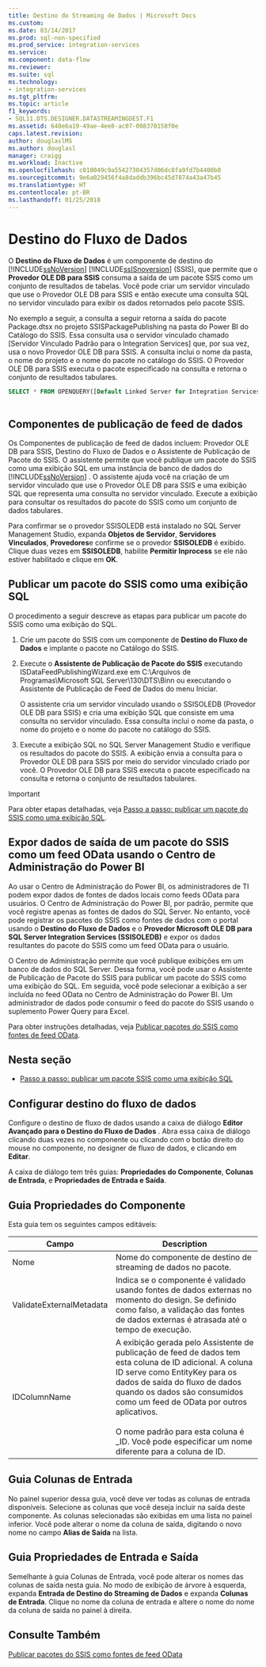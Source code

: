 ```yaml
---
title: Destino do Streaming de Dados | Microsoft Docs
ms.custom: 
ms.date: 03/14/2017
ms.prod: sql-non-specified
ms.prod_service: integration-services
ms.service: 
ms.component: data-flow
ms.reviewer: 
ms.suite: sql
ms.technology:
- integration-services
ms.tgt_pltfrm: 
ms.topic: article
f1_keywords:
- SQL11.DTS.DESIGNER.DATASTREAMINGDEST.F1
ms.assetid: 640e6a19-49ae-4ee8-ac07-008370158f0e
caps.latest.revision: 
author: douglaslMS
ms.author: douglasl
manager: craigg
ms.workload: Inactive
ms.openlocfilehash: c010049c9a55427304357d06dc8fa9fd7b4400b0
ms.sourcegitcommit: 9e6a029456f4a8daddb396bc45d7874a43a47b45
ms.translationtype: HT
ms.contentlocale: pt-BR
ms.lasthandoff: 01/25/2018
---
```

# <a name="data-streaming-destination"></a>Destino do Fluxo de Dados
  O **Destino do Fluxo de Dados** é um componente de destino do [!INCLUDE[ssNoVersion](../../includes/ssnoversion-md.md)] [!INCLUDE[ssISnoversion](../../includes/ssisnoversion-md.md)] (SSIS), que permite que o **Provedor OLE DB para SSIS** consuma a saída de um pacote SSIS como um conjunto de resultados de tabelas. Você pode criar um servidor vinculado que use o Provedor OLE DB para SSIS e então execute uma consulta SQL no servidor vinculado para exibir os dados retornados pelo pacote SSIS.  
  
 No exemplo a seguir, a consulta a seguir retorna a saída do pacote Package.dtsx no projeto SSISPackagePublishing na pasta do Power BI do Catálogo do SSIS. Essa consulta usa o servidor vinculado chamado [Servidor Vinculado Padrão para o Integration Services] que, por sua vez, usa o novo Provedor OLE DB para SSIS. A consulta inclui o nome da pasta, o nome do projeto e o nome do pacote no catálogo do SSIS. O Provedor OLE DB para SSIS executa o pacote especificado na consulta e retorna o conjunto de resultados tabulares.  
  
```sql
SELECT * FROM OPENQUERY([Default Linked Server for Integration Services], N'Folder=Power BI;Project=SSISPackagePublishing;Package=Package.dtsx')  
  
```  
  
## <a name="data-feed-publishing-components"></a>Componentes de publicação de feed de dados  
 Os Componentes de publicação de feed de dados incluem: Provedor OLE DB para SSIS, Destino do Fluxo de Dados e o Assistente de Publicação de Pacote do SSIS. O assistente permite que você publique um pacote do SSIS como uma exibição SQL em uma instância de banco de dados do [!INCLUDE[ssNoVersion](../../includes/ssnoversion-md.md)] . O assistente ajuda você na criação de um servidor vinculado que use o Provedor OLE DB para SSIS e uma exibição SQL que representa uma consulta no servidor vinculado. Execute a exibição para consultar os resultados do pacote do SSIS como um conjunto de dados tabulares.  
  
 Para confirmar se o provedor SSISOLEDB está instalado no SQL Server Management Studio, expanda **Objetos de Servidor**, **Servidores Vinculados**, **Provedores**e confirme se o provedor **SSISOLEDB** é exibido. Clique duas vezes em **SSISOLEDB**, habilite **Permitir Inprocess** se ele não estiver habilitado e clique em **OK**.  
  
## <a name="publish-an-ssis-package-as-a-sql-view"></a>Publicar um pacote do SSIS como uma exibição SQL  
 O procedimento a seguir descreve as etapas para publicar um pacote do SSIS como uma exibição do SQL.  
  
1.  Crie um pacote do SSIS com um componente de **Destino do Fluxo de Dados** e implante o pacote no Catálogo do SSIS.  
  
2.  Execute o **Assistente de Publicação de Pacote do SSIS** executando ISDataFeedPublishingWizard.exe em C:\Arquivos de Programas\Microsoft SQL Server\130\DTS\Binn ou executando o Assistente de Publicação de Feed de Dados do menu Iniciar.  
  
     O assistente cria um servidor vinculado usando o SSISOLEDB (Provedor OLE DB para SSIS) e cria uma exibição SQL que consiste em uma consulta no servidor vinculado. Essa consulta inclui o nome da pasta, o nome do projeto e o nome do pacote no catálogo do SSIS.  
  
3.  Execute a exibição SQL no SQL Server Management Studio e verifique os resultados do pacote do SSIS. A exibição envia a consulta para o Provedor OLE DB para SSIS por meio do servidor vinculado criado por você. O Provedor OLE DB para SSIS executa o pacote especificado na consulta e retorna o conjunto de resultados tabulares.  
  
> [!IMPORTANT]  
>  Para obter etapas detalhadas, veja [Passo a passo: publicar um pacote do SSIS como uma exibição SQL](../../integration-services/data-flow/walkthrough-publish-an-ssis-package-as-a-sql-view.md).  
  
## <a name="expose-output-data-from-an-ssis-package-as-an-odata-feed-by-using-the-power-bi-admin-center"></a>Expor dados de saída de um pacote do SSIS como um feed OData usando o Centro de Administração do Power BI  
 Ao usar o Centro de Administração do Power BI, os administradores de TI podem expor dados de fontes de dados locais como feeds OData para usuários. O Centro de Administração do Power BI, por padrão, permite que você registre apenas as fontes de dados do SQL Server. No entanto, você pode registrar os pacotes do SSIS como fontes de dados com o portal usando o **Destino do Fluxo de Dados** e o **Provedor Microsoft OLE DB para SQL Server Integration Services (SSISOLEDB)** e expor os dados resultantes do pacote do SSIS como um feed OData para o usuário.  
  
 O Centro de Administração permite que você publique exibições em um banco de dados do SQL Server. Dessa forma, você pode usar o Assistente de Publicação de Pacote do SSIS para publicar um pacote do SSIS como uma exibição do SQL. Em seguida, você pode selecionar a exibição a ser incluída no feed OData no Centro de Administração do Power BI. Um administrador de dados pode consumir o feed do pacote do SSIS usando o suplemento Power Query para Excel.  
  
 Para obter instruções detalhadas, veja [Publicar pacotes do SSIS como fontes de feed OData](http://go.microsoft.com/fwlink/?LinkID=317367).  
  
## <a name="in-this-section"></a>Nesta seção  
  
-   [Passo a passo: publicar um pacote SSIS como uma exibição SQL](../../integration-services/data-flow/walkthrough-publish-an-ssis-package-as-a-sql-view.md)  
  
## <a name="configure-data-streaming-destination"></a>Configurar destino do fluxo de dados
  Configure o destino de fluxo de dados usando a caixa de diálogo **Editor Avançado para o Destino do Fluxo de Dados** . Abra essa caixa de diálogo clicando duas vezes no componente ou clicando com o botão direito do mouse no componente, no designer de fluxo de dados, e clicando em **Editar**.  
  
 A caixa de diálogo tem três guias: **Propriedades do Componente**, **Colunas de Entrada**, e **Propriedades de Entrada e Saída**.  
  
## <a name="component-properties-tab"></a>Guia Propriedades do Componente  
 Esta guia tem os seguintes campos editáveis:  
  
|Campo|Description|  
|-----------|-----------------|  
|Nome|Nome do componente de destino de streaming de dados no pacote.|  
|ValidateExternalMetadata|Indica se o componente é validado usando fontes de dados externas no momento do design. Se definido como falso, a validação das fontes de dados externas é atrasada até o tempo de execução.|  
|IDColumnName|A exibição gerada pelo Assistente de publicação de feed de dados tem esta coluna de ID adicional. A coluna ID serve como EntityKey para os dados de saída do fluxo de dados quando os dados são consumidos como um feed de OData por outros aplicativos.<br /><br /> O nome padrão para esta coluna é _ID. Você pode especificar um nome diferente para a coluna de ID.|  
  
## <a name="input-columns-tab"></a>Guia Colunas de Entrada  
 No painel superior dessa guia, você deve ver todas as colunas de entrada disponíveis. Selecione as colunas que você deseja incluir na saída deste componente. As colunas selecionadas são exibidas em uma lista no painel inferior. Você pode alterar o nome da coluna de saída, digitando o novo nome no campo **Alias de Saída** na lista.  
  
## <a name="input-output-properties-tab"></a>Guia Propriedades de Entrada e Saída  
 Semelhante à guia Colunas de Entrada, você pode alterar os nomes das colunas de saída nesta guia. No modo de exibição de árvore à esquerda, expanda **Entrada de Destino do Streaming de Dados** e expanda **Colunas de Entrada**. Clique no nome da coluna de entrada e altere o nome do nome da coluna de saída no painel à direita.  
  
## <a name="see-also"></a>Consulte Também  
 [Publicar pacotes do SSIS como fontes de feed OData](http://go.microsoft.com/fwlink/?LinkID=317367)  
  
  
